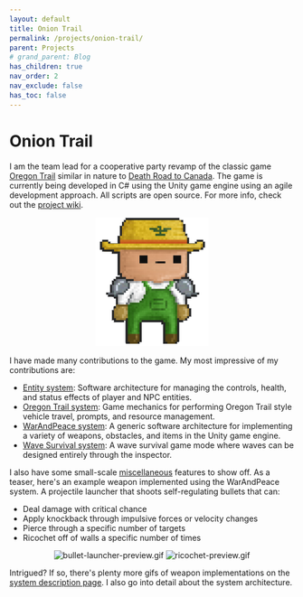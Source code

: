 ```yaml
---
layout: default
title: Onion Trail
permalink: /projects/onion-trail/
parent: Projects
# grand_parent: Blog
has_children: true
nav_order: 2
nav_exclude: false
has_toc: false
---
```


# Onion Trail

I am the team lead for a cooperative party revamp of the classic game [Oregon Trail](<https://en.wikipedia.org/wiki/The_Oregon_Trail_(1985_video_game)>) similar in nature to [Death Road to Canada](https://store.steampowered.com/app/252610/Death_Road_to_Canada/).
The game is currently being developed in C# using the Unity game engine using an agile development approach.
All scripts are open source.
For more info, check out the [project wiki](https://github.com/sirpaulmcd/Onion-Trail-Open/wiki).

<p align="center">
    <img src="/assets/images/onion-trail/miscellaneous/elite-gardener.png" alt="elite-gardener.png" width=200px/>
</p>

I have made many contributions to the game. My most impressive of my contributions are:

- [Entity system](/projects/onion-trail/entity-system): Software architecture for managing the controls, health, and status effects of player and NPC entities.
- [Oregon Trail system](/projects/onion-trail/oregon-trail-system): Game mechanics for performing Oregon Trail style vehicle travel, prompts, and resource management.
- [WarAndPeace system](/projects/onion-trail/war-and-peace-system): A generic software architecture for implementing a variety of weapons, obstacles, and items in the Unity game engine.
- [Wave Survival system](/projects/onion-trail/wave-survival-system): A wave survival game mode where waves can be designed entirely through the inspector.

I also have some small-scale [miscellaneous](/projects/onion-trail/miscellaneous) features to show off. As a teaser, here's an example weapon implemented using the WarAndPeace system. A projectile launcher that shoots self-regulating bullets that can:

- Deal damage with critical chance
- Apply knockback through impulsive forces or velocity changes
- Pierce through a specific number of targets
- Ricochet off of walls a specific number of times

<p align="center">
    <img src="/assets/images/onion-trail/war-and-peace-system/bullet-launcher-1.gif" alt="bullet-launcher-preview.gif" width=350 />
    <img src="/assets/images/onion-trail/war-and-peace-system/bullet-launcher-2.gif" alt="ricochet-preview.gif" width=257 />
    <br />
</p>

Intrigued? If so, there's plenty more gifs of weapon implementations on the [system description page](/projects/onion-trail/war-and-peace-system).
I also go into detail about the system architecture.
